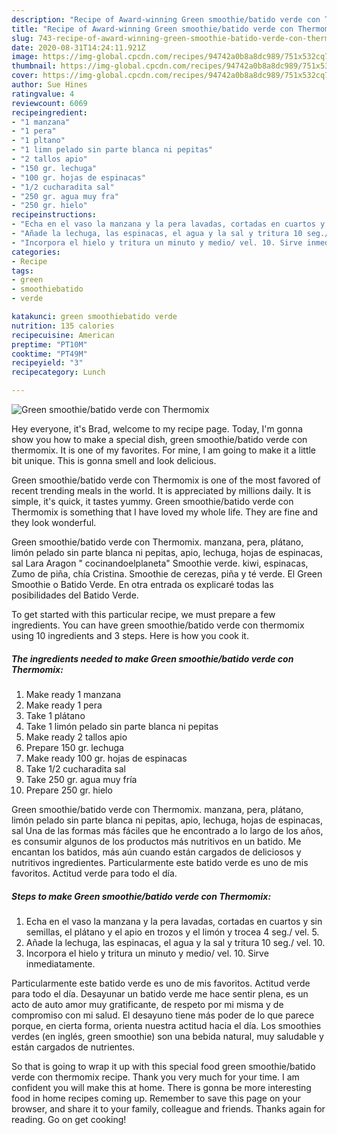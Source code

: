 ```yaml
---
description: "Recipe of Award-winning Green smoothie/batido verde con Thermomix"
title: "Recipe of Award-winning Green smoothie/batido verde con Thermomix"
slug: 743-recipe-of-award-winning-green-smoothie-batido-verde-con-thermomix
date: 2020-08-31T14:24:11.921Z
image: https://img-global.cpcdn.com/recipes/94742a0b8a8dc989/751x532cq70/green-smoothiebatido-verde-con-thermomix-foto-principal.jpg
thumbnail: https://img-global.cpcdn.com/recipes/94742a0b8a8dc989/751x532cq70/green-smoothiebatido-verde-con-thermomix-foto-principal.jpg
cover: https://img-global.cpcdn.com/recipes/94742a0b8a8dc989/751x532cq70/green-smoothiebatido-verde-con-thermomix-foto-principal.jpg
author: Sue Hines
ratingvalue: 4
reviewcount: 6069
recipeingredient:
- "1 manzana"
- "1 pera"
- "1 pltano"
- "1 limn pelado sin parte blanca ni pepitas"
- "2 tallos apio"
- "150 gr. lechuga"
- "100 gr. hojas de espinacas"
- "1/2 cucharadita sal"
- "250 gr. agua muy fra"
- "250 gr. hielo"
recipeinstructions:
- "Echa en el vaso la manzana y la pera lavadas, cortadas en cuartos y sin semillas, el plátano y el apio en trozos y el limón y trocea 4 seg./ vel. 5."
- "Añade la lechuga, las espinacas, el agua y la sal y tritura 10 seg./ vel. 10."
- "Incorpora el hielo y tritura un minuto y medio/ vel. 10. Sirve inmediatamente."
categories:
- Recipe
tags:
- green
- smoothiebatido
- verde

katakunci: green smoothiebatido verde 
nutrition: 135 calories
recipecuisine: American
preptime: "PT10M"
cooktime: "PT49M"
recipeyield: "3"
recipecategory: Lunch

---
```



![Green smoothie/batido verde con Thermomix](https://img-global.cpcdn.com/recipes/94742a0b8a8dc989/751x532cq70/green-smoothiebatido-verde-con-thermomix-foto-principal.jpg)

Hey everyone, it's Brad, welcome to my recipe page. Today, I'm gonna show you how to make a special dish, green smoothie/batido verde con thermomix. It is one of my favorites. For mine, I am going to make it a little bit unique. This is gonna smell and look delicious.

Green smoothie/batido verde con Thermomix is one of the most favored of recent trending meals in the world. It is appreciated by millions daily. It is simple, it's quick, it tastes yummy. Green smoothie/batido verde con Thermomix is something that I have loved my whole life. They are fine and they look wonderful.

Green smoothie/batido verde con Thermomix. manzana, pera, plátano, limón pelado sin parte blanca ni pepitas, apio, lechuga, hojas de espinacas, sal Lara Aragon &#34; cocinandoelplaneta&#34; Smoothie verde. kiwi, espinacas, Zumo de piña, chía Cristina. Smoothie de cerezas, piña y té verde. El Green Smoothie o Batido Verde. En otra entrada os explicaré todas las posibilidades del Batido Verde.


To get started with this particular recipe, we must prepare a few ingredients. You can have green smoothie/batido verde con thermomix using 10 ingredients and 3 steps. Here is how you cook it.

<!--inarticleads1-->

##### The ingredients needed to make Green smoothie/batido verde con Thermomix:

1. Make ready 1 manzana
1. Make ready 1 pera
1. Take 1 plátano
1. Take 1 limón pelado sin parte blanca ni pepitas
1. Make ready 2 tallos apio
1. Prepare 150 gr. lechuga
1. Make ready 100 gr. hojas de espinacas
1. Take 1/2 cucharadita sal
1. Take 250 gr. agua muy fría
1. Prepare 250 gr. hielo


Green smoothie/batido verde con Thermomix. manzana, pera, plátano, limón pelado sin parte blanca ni pepitas, apio, lechuga, hojas de espinacas, sal Una de las formas más fáciles que he encontrado a lo largo de los años, es consumir algunos de los productos más nutritivos en un batido. Me encantan los batidos, más aún cuando están cargados de deliciosos y nutritivos ingredientes. Particularmente este batido verde es uno de mis favoritos. Actitud verde para todo el día. 

<!--inarticleads2-->

##### Steps to make Green smoothie/batido verde con Thermomix:

1. Echa en el vaso la manzana y la pera lavadas, cortadas en cuartos y sin semillas, el plátano y el apio en trozos y el limón y trocea 4 seg./ vel. 5.
1. Añade la lechuga, las espinacas, el agua y la sal y tritura 10 seg./ vel. 10.
1. Incorpora el hielo y tritura un minuto y medio/ vel. 10. Sirve inmediatamente.


Particularmente este batido verde es uno de mis favoritos. Actitud verde para todo el día. Desayunar un batido verde me hace sentir plena, es un acto de auto amor muy gratificante, de respeto por mi misma y de compromiso con mi salud. El desayuno tiene más poder de lo que parece porque, en cierta forma, orienta nuestra actitud hacia el día. Los smoothies verdes (en inglés, green smoothie) son una bebida natural, muy saludable y están cargados de nutrientes. 

So that is going to wrap it up with this special food green smoothie/batido verde con thermomix recipe. Thank you very much for your time. I am confident you will make this at home. There is gonna be more interesting food in home recipes coming up. Remember to save this page on your browser, and share it to your family, colleague and friends. Thanks again for reading. Go on get cooking!
